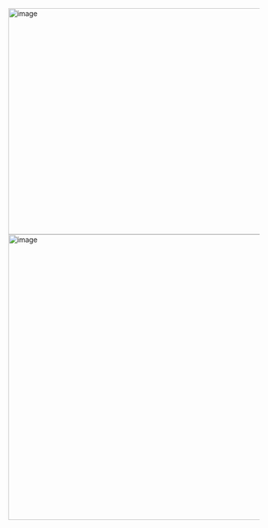 <img width="715" height="453" alt="image" src="https://github.com/user-attachments/assets/81887f02-8fca-4fb6-89d5-c0d78dae7218" />

<img width="622" height="572" alt="image" src="https://github.com/user-attachments/assets/6e6fdd0f-bbdd-4a9b-b712-70174ed3edde" />
